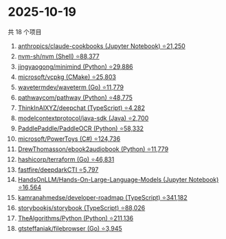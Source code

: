 # 2025-10-19

共 18 个项目

<!-- BEGIN GITHUB -->
<!-- 最后更新时间 2025-10-19 17:08:22 +0800 -->
1. [anthropics/claude-cookbooks (Jupyter Notebook) ⭐21,250](https://github.com/anthropics/claude-cookbooks)
1. [nvm-sh/nvm (Shell) ⭐88,377](https://github.com/nvm-sh/nvm)
1. [jingyaogong/minimind (Python) ⭐29,886](https://github.com/jingyaogong/minimind)
1. [microsoft/vcpkg (CMake) ⭐25,803](https://github.com/microsoft/vcpkg)
1. [wavetermdev/waveterm (Go) ⭐11,779](https://github.com/wavetermdev/waveterm)
1. [pathwaycom/pathway (Python) ⭐48,775](https://github.com/pathwaycom/pathway)
1. [ThinkInAIXYZ/deepchat (TypeScript) ⭐4,282](https://github.com/ThinkInAIXYZ/deepchat)
1. [modelcontextprotocol/java-sdk (Java) ⭐2,700](https://github.com/modelcontextprotocol/java-sdk)
1. [PaddlePaddle/PaddleOCR (Python) ⭐58,332](https://github.com/PaddlePaddle/PaddleOCR)
1. [microsoft/PowerToys (C#) ⭐124,736](https://github.com/microsoft/PowerToys)
1. [DrewThomasson/ebook2audiobook (Python) ⭐11,779](https://github.com/DrewThomasson/ebook2audiobook)
1. [hashicorp/terraform (Go) ⭐46,831](https://github.com/hashicorp/terraform)
1. [fastfire/deepdarkCTI ⭐5,797](https://github.com/fastfire/deepdarkCTI)
1. [HandsOnLLM/Hands-On-Large-Language-Models (Jupyter Notebook) ⭐16,564](https://github.com/HandsOnLLM/Hands-On-Large-Language-Models)
1. [kamranahmedse/developer-roadmap (TypeScript) ⭐341,182](https://github.com/kamranahmedse/developer-roadmap)
1. [storybookjs/storybook (TypeScript) ⭐88,026](https://github.com/storybookjs/storybook)
1. [TheAlgorithms/Python (Python) ⭐211,136](https://github.com/TheAlgorithms/Python)
1. [gtsteffaniak/filebrowser (Go) ⭐3,945](https://github.com/gtsteffaniak/filebrowser)
<!-- END GITHUB -->